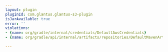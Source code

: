 ```yaml
---
layout: plugin
pluginId: com.glantus.glantus-s3-plugin
isJarAvailable: true
error: ''
violations:
- {name: org/gradle/internal/credentials/DefaultAwsCredentials}
- {name: org/gradle/api/internal/artifacts/repositories/DefaultMavenArtifactRepository}

---
```


